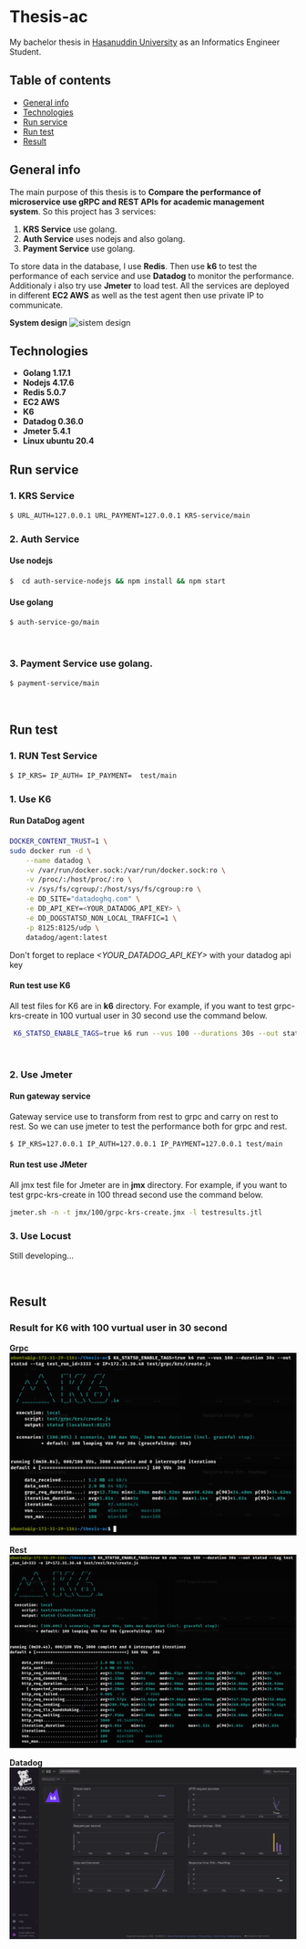 # Thesis-ac

My bachelor thesis in [Hasanuddin University](https://unhas.ac.id/v2/) as an Informatics Engineer Student.
<br>

## Table of contents

- [General info](#general-info)
- [Technologies](#technologies)
- [Run service](#run-service)
- [Run test](#run-test)
- [Result](#result)
  <br>

## General info

The main purpose of this thesis is to **Compare the performance of microservice use gRPC and REST APIs for academic management system**. So this project has 3 services:

1. **KRS Service** use golang.
2. **Auth Service** uses nodejs and also golang.
3. **Payment Service** use golang.

To store data in the database, I use **Redis**. Then use **k6** to test the performance of each service and use **Datadog** to monitor the performance. Additionaly i also try use **Jmeter** to load test. All the services are deployed in different **EC2 AWS** as well as the test agent then use private IP to communicate.
<br>

**System design**
![sistem design](https://github.com/dinel13/thesis-ac/blob/main/design.jpg?raw=true)

## Technologies

- **Golang 1.17.1**
- **Nodejs 4.17.6**
- **Redis 5.0.7**
- **EC2 AWS**
- **K6**
- **Datadog 0.36.0**
- **Jmeter 5.4.1**
- **Linux ubuntu 20.4**
  <br>

## Run service

### 1. **KRS Service**

```bash
$ URL_AUTH=127.0.0.1 URL_PAYMENT=127.0.0.1 KRS-service/main
```

### 2. **Auth Service**

#### Use nodejs

```bash
$  cd auth-service-nodejs && npm install && npm start
```

#### Use golang

```bash
$ auth-service-go/main
```

<br>

### 3. **Payment Service** use golang.

```bash
$ payment-service/main
```

<br>

## Run test

### 1. **RUN Test Service**

```bash
$ IP_KRS= IP_AUTH= IP_PAYMENT=  test/main
```

### 1. Use K6

#### Run DataDog agent

```bash
DOCKER_CONTENT_TRUST=1 \
sudo docker run -d \
    --name datadog \
    -v /var/run/docker.sock:/var/run/docker.sock:ro \
    -v /proc/:/host/proc/:ro \
    -v /sys/fs/cgroup/:/host/sys/fs/cgroup:ro \
    -e DD_SITE="datadoghq.com" \
    -e DD_API_KEY=<YOUR_DATADOG_API_KEY> \
    -e DD_DOGSTATSD_NON_LOCAL_TRAFFIC=1 \
    -p 8125:8125/udp \
    datadog/agent:latest
```

Don't forget to replace _<YOUR_DATADOG_API_KEY>_ with your datadog api key

#### Run test use K6

All test files for K6 are in **k6** directory. For example, if you want to test grpc-krs-create in 100 vurtual user in 30 second use the command below.

```bash
 K6_STATSD_ENABLE_TAGS=true k6 run --vus 100 --durations 30s --out statsd --tag test_run_id=1 -e IP=172.31.30.48 k6/grpc/krs/create.js

```

<br>

### 2. Use Jmeter

#### Run gateway service

Gateway service use to transform from rest to grpc and carry on rest to rest. So we can use jmeter to test the performance both for grpc and rest.

```bash
$ IP_KRS=127.0.0.1 IP_AUTH=127.0.0.1 IP_PAYMENT=127.0.0.1 test/main
```

#### Run test use JMeter

All jmx test file for Jmeter are in **jmx** directory. For example, if you want to test grpc-krs-create in 100 thread second use the command below.

```bash
jmeter.sh -n -t jmx/100/grpc-krs-create.jmx -l testresults.jtl

```

### 3. Use Locust

Still developing...

<br>

## Result

### Result for K6 with 100 vurtual user in 30 second

**Grpc**
![grpc](https://github.com/dinel13/thesis-ac/blob/main/100.png?raw=true)
<br>

**Rest**
![rest](https://github.com/dinel13/thesis-ac/blob/main/100r.png?raw=true)
<br>

**Datadog**
![datadog](https://github.com/dinel13/thesis-ac/blob/main/datadog.png?raw=true)
